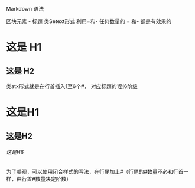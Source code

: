 Markdown 语法

区块元素 - 标题
类Setext形式 利用=和- 任何数量的 = 和- 都是有效果的

这是 H1
==================

这是 H2
------------------

类atx形式就是在行首插入1至6个#， 对应标题的1到6阶级
# 这是H1

## 这是H2

###### 这是H6

为了美观，可以使用闭合样式的写法，在行尾加上#（行尾的#数量不必和行首一样，由行首#数量决定阶数）
